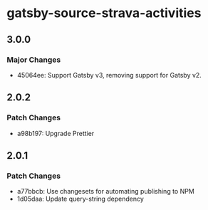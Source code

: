 # gatsby-source-strava-activities

## 3.0.0

### Major Changes

- 45064ee: Support Gatsby v3, removing support for Gatsby v2.

## 2.0.2

### Patch Changes

- a98b197: Upgrade Prettier

## 2.0.1

### Patch Changes

- a77bbcb: Use changesets for automating publishing to NPM
- 1d05daa: Update query-string dependency
